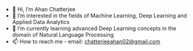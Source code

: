 - 👋 Hi, I’m Ahan Chatterjee
- 👀 I’m interested in the fields of Machine Learning, Deep Learning and Applied Data Analytics
- 🌱 I’m currently learning advanced Deep Learning concepts in the domain of Natural Language Processing 
- 📫 How to reach me - email: chatterjeeahan02@gmail.com

<!---
ahan-2000/ahan-2000 is a ✨ special ✨ repository because its `README.md` (this file) appears on your GitHub profile.
You can click the Preview link to take a look at your changes.
--->
